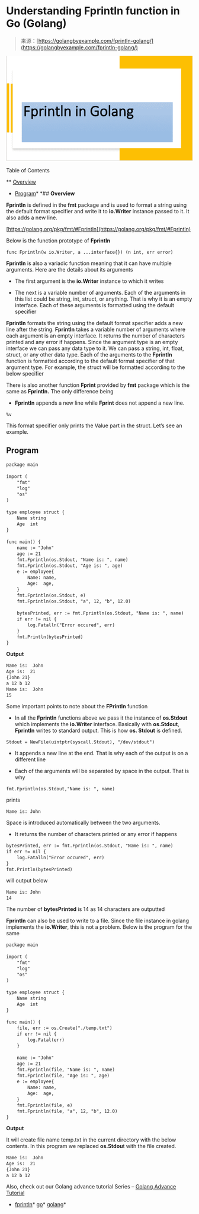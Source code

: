 <!--yml
category: 未分类
date: 2024-10-13 06:36:31
-->

# Understanding Fprintln function in Go (Golang)

> 来源：[https://golangbyexample.com/fprintln-golang/](https://golangbyexample.com/fprintln-golang/)

![fprintln image](img/3cd9912b7a0733f8200683fac3715644.png)

Table of Contents

 **   [Overview](#Overview "Overview")
*   [Program](#Program "Program")*  *## **Overview**

**Fprintln** is defined in the **fmt** package and is used to format a string using the default format specifier and write it to **io.Writer** instance passed to it. It also adds a new line.

[https://golang.org/pkg/fmt/#Fprintln](https://golang.org/pkg/fmt/#Fprintln)

Below is the function prototype of **Fprintln**

```
func Fprintln(w io.Writer, a ...interface{}) (n int, err error)
```

**Fprintln** is also a variadic function meaning that it can have multiple arguments. Here are the details about its arguments

*   The first argument is the **io.Writer** instance to which it writes

*   The next is a variable number of arguments. Each of the arguments in this list could be string, int, struct, or anything. That is why it is an empty interface. Each of these arguments is formatted using the default specifier

**Fprintln** formats the string using the default format specifier adds a new line after the string. **Fprintln** takes a variable number of arguments where each argument is an empty interface. It returns the number of characters printed and any error if happens. Since the argument type is an empty interface we can pass any data type to it. We can pass a string, int, float, struct, or any other data type. Each of the arguments to the **Fprintln** function is formatted according to the default format specifier of that argument type. For example, the struct will be formatted according to the below specifier

There is also another function **Fprint** provided by **fmt** package which is the same as **Fprintln.** The only difference being

*   **Fprintln** appends a new line while **Fprint** does not append a new line.

```
%v
```

This format specifier only prints the Value part in the struct. Let’s see an example.

## **Program**

```
package main

import (
	"fmt"
	"log"
	"os"
)

type employee struct {
	Name string
	Age  int
}

func main() {
	name := "John"
	age := 21
	fmt.Fprintln(os.Stdout, "Name is: ", name)
	fmt.Fprintln(os.Stdout, "Age is: ", age)
	e := employee{
		Name: name,
		Age:  age,
	}
	fmt.Fprintln(os.Stdout, e)
	fmt.Fprintln(os.Stdout, "a", 12, "b", 12.0)

	bytesPrinted, err := fmt.Fprintln(os.Stdout, "Name is: ", name)
	if err != nil {
		log.Fatalln("Error occured", err)
	}
	fmt.Println(bytesPrinted)
}
```

**Output**

```
Name is:  John
Age is:  21
{John 21}
a 12 b 12
Name is:  John
15
```

Some important points to note about the **FPrintln** function

*   In all the **Fprintln** functions above we pass it the instance of **os.Stdout** which implements the **io.Writer** interface. Basically with **os.Stdout**, **Fprintln** writes to standard output. This is how **os. Stdout** is defined.

```
Stdout = NewFile(uintptr(syscall.Stdout), "/dev/stdout")
```

*   It appends a new line at the end. That is why each of the output is on a different line

*   Each of the arguments will be separated by space in the output. That is why

```
fmt.Fprintln(os.Stdout,"Name is: ", name)
```

prints

```
Name is: John
```

Space is introduced automatically between the two arguments.

*   It returns the number of characters printed or any error if happens

```
bytesPrinted, err := fmt.Fprintln(os.Stdout, "Name is: ", name)
if err != nil {
    log.Fatalln("Error occured", err)
}
fmt.Println(bytesPrinted)
```

will output below

```
Name is: John
14
```

The number of **bytesPrinted** is 14 as 14 characters are outputted

**Fprintln** can also be used to write to a file. Since the file instance in golang implements the **io.Writer**, this is not a problem. Below is the program for the same

```
package main

import (
	"fmt"
	"log"
	"os"
)

type employee struct {
	Name string
	Age  int
}

func main() {
	file, err := os.Create("./temp.txt")
	if err != nil {
		log.Fatal(err)
	}

	name := "John"
	age := 21
	fmt.Fprintln(file, "Name is: ", name)
	fmt.Fprintln(file, "Age is: ", age)
	e := employee{
		Name: name,
		Age:  age,
	}
	fmt.Fprintln(file, e)
	fmt.Fprintln(file, "a", 12, "b", 12.0)
}
```

**Output**

It will create file name temp.txt in the current directory with the below contents. In this program we replaced **os.Stdou**t with the file created.

```
Name is:  John
Age is:  21
{John 21}
a 12 b 12
```

Also, check out our Golang advance tutorial Series – [Golang Advance Tutorial](https://golangbyexample.com/golang-comprehensive-tutorial/)

*   [fprintln](https://golangbyexample.com/tag/fprintln/)*   [go](https://golangbyexample.com/tag/go/)*   [golang](https://golangbyexample.com/tag/golang/)*